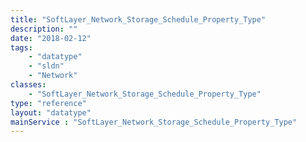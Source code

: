 ```yaml
---
title: "SoftLayer_Network_Storage_Schedule_Property_Type"
description: ""
date: "2018-02-12"
tags:
    - "datatype"
    - "sldn"
    - "Network"
classes:
    - "SoftLayer_Network_Storage_Schedule_Property_Type"
type: "reference"
layout: "datatype"
mainService : "SoftLayer_Network_Storage_Schedule_Property_Type"
---
```


